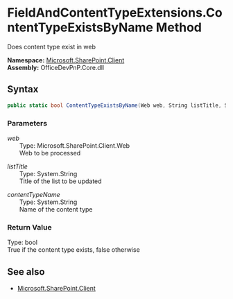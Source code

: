 # FieldAndContentTypeExtensions.ContentTypeExistsByName Method  
Does content type exist in web  

**Namespace:** [Microsoft.SharePoint.Client](Microsoft.SharePoint.Client.md)  
**Assembly:** OfficeDevPnP.Core.dll  
## Syntax
```C#
public static bool ContentTypeExistsByName(Web web, String listTitle, String contentTypeName)
```
### Parameters
*web*  
&emsp;&emsp;Type: Microsoft.SharePoint.Client.Web  
&emsp;&emsp;Web to be processed  

*listTitle*  
&emsp;&emsp;Type: System.String  
&emsp;&emsp;Title of the list to be updated  

*contentTypeName*  
&emsp;&emsp;Type: System.String  
&emsp;&emsp;Name of the content type  

### Return Value
Type: bool  
True if the content type exists, false otherwise

## See also
- [Microsoft.SharePoint.Client](Microsoft.SharePoint.Client.md)
